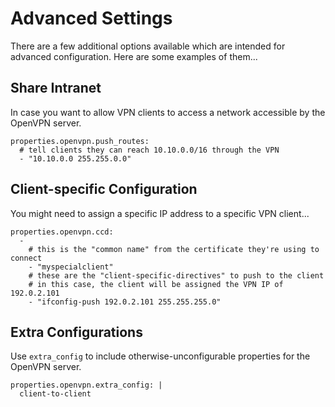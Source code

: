 # Advanced Settings

There are a few additional options available which are intended for advanced configuration. Here are some examples of them...


## Share Intranet

In case you want to allow VPN clients to access a network accessible by the OpenVPN server.

    properties.openvpn.push_routes:
      # tell clients they can reach 10.10.0.0/16 through the VPN
      - "10.10.0.0 255.255.0.0"


## Client-specific Configuration

You might need to assign a specific IP address to a specific VPN client...

    properties.openvpn.ccd:
      -
        # this is the "common name" from the certificate they're using to connect
        - "myspecialclient"
        # these are the "client-specific-directives" to push to the client
        # in this case, the client will be assigned the VPN IP of 192.0.2.101
        - "ifconfig-push 192.0.2.101 255.255.255.0"


## Extra Configurations

Use `extra_config` to include otherwise-unconfigurable properties for the OpenVPN server.

    properties.openvpn.extra_config: |
      client-to-client
